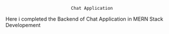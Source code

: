                              Chat Application 

Here i completed the Backend of Chat Application
in MERN Stack Developement
